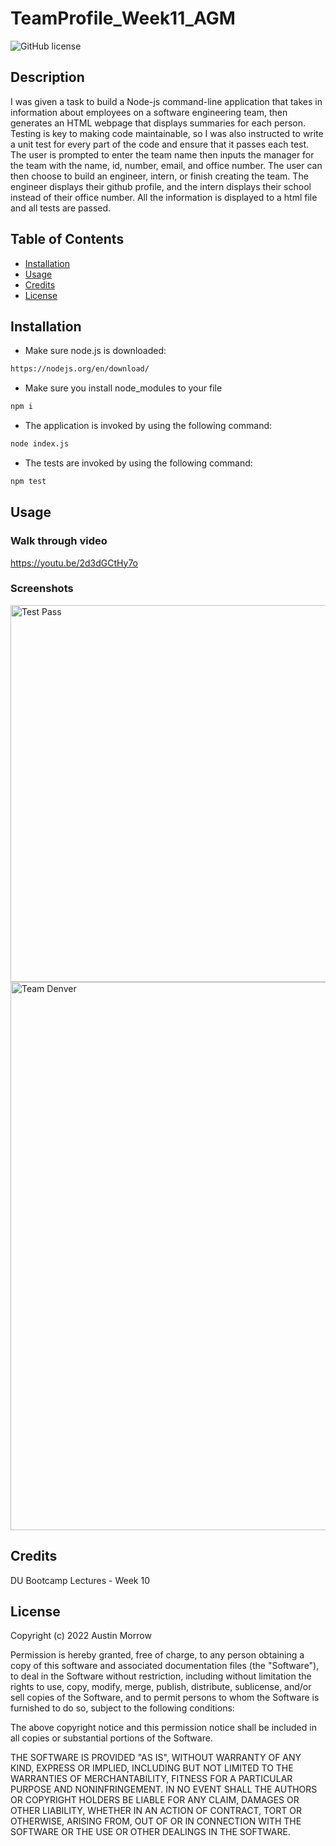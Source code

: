# TeamProfile_Week11_AGM
![GitHub license](https://img.shields.io/badge/license-MIT-yellow.svg)
## Description
I was given a task to build a Node-js command-line application that takes in information about employees on a software engineering team, then generates an HTML webpage that displays summaries for each person. Testing is key to making code maintainable, so I was also instructed to write a unit test for every part of the code and ensure that it passes each test. The user is prompted to enter the team name then inputs the manager for the team with the name, id, number, email, and office number. The user can then choose to build an engineer, intern, or finish creating the team. The engineer displays their github profile, and the intern displays their school instead of their office number. All the information is displayed to a html file and all tests are passed.

## Table of Contents
- [Installation](#installation)
- [Usage](#usage)
- [Credits](#credits)
- [License](#license)

## Installation
- Make sure node.js is downloaded:
```bash
https://nodejs.org/en/download/
```
- Make sure you install node_modules to your file
```bash
npm i
```

- The application is invoked by using the following command:
```bash
node index.js
```
- The tests are invoked by using the following command:
 ```bash
npm test
```

## Usage

### Walk through video

https://youtu.be/2d3dGCtHy7o

### Screenshots

<img width="603" alt="Test Pass" src="https://user-images.githubusercontent.com/82473623/159051835-b2b6b4d9-6f01-407e-9d25-5779b3253c13.png">
<img width="877" alt="Team Denver" src="https://user-images.githubusercontent.com/82473623/159051846-bdef57b7-1e6f-42f9-b880-d4b1e7f61002.png">


## Credits
DU Bootcamp Lectures - Week 10

## License

Copyright (c) 2022 Austin Morrow

Permission is hereby granted, free of charge, to any person obtaining a copy
of this software and associated documentation files (the "Software"), to deal
in the Software without restriction, including without limitation the rights
to use, copy, modify, merge, publish, distribute, sublicense, and/or sell
copies of the Software, and to permit persons to whom the Software is
furnished to do so, subject to the following conditions:

The above copyright notice and this permission notice shall be included in all
copies or substantial portions of the Software.

THE SOFTWARE IS PROVIDED "AS IS", WITHOUT WARRANTY OF ANY KIND, EXPRESS OR
IMPLIED, INCLUDING BUT NOT LIMITED TO THE WARRANTIES OF MERCHANTABILITY,
FITNESS FOR A PARTICULAR PURPOSE AND NONINFRINGEMENT. IN NO EVENT SHALL THE
AUTHORS OR COPYRIGHT HOLDERS BE LIABLE FOR ANY CLAIM, DAMAGES OR OTHER
LIABILITY, WHETHER IN AN ACTION OF CONTRACT, TORT OR OTHERWISE, ARISING FROM,
OUT OF OR IN CONNECTION WITH THE SOFTWARE OR THE USE OR OTHER DEALINGS IN THE
SOFTWARE.
